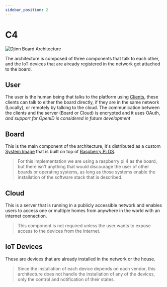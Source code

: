 ```yaml
---
sidebar_position: 2
---
```


# C4

![Djinn Board Architecture](/img/diagram/c4_diagram.png)

The architecture is composed of three components that talk to each other, and the IoT devices that are already registered in the network get attached to the board.

## User

The user is the human being that talks to the platform using [Clients](/docs/architecture/djinn-client/overview), these clients can talk to either the board directly, if they are in the same network (Locally), or remotely by talking to the cloud. The communication between the clients and the server (Board or Cloud) is encrypted and it uses OAuth, _and support for OpenID is considered in future development_

## Board

This is the main component of the architecture, it's distributed as a custom [System Image](https://www.pcmag.com/encyclopedia/term/system-image) that is built on top of [Raspberry Pi OS](https://www.raspberrypi.com/software/).

> For this implementation we are using a raspberry pi 4 as the board, but there isn't anything that would discourage the user of other boards or operating systems, as long as those systems enable the installation of the software stack that is described.

## Cloud

This is a server that is running in a publicly accessible network and enables users to access one or multiple homes from anywhere in the world with an internet connection.

> This component is not required unless the user wants to expose access to the devices from the internet.

## IoT Devices

These are devices that are already installed in the network or the house.

> Since the installation of each device depends on each vendor, this architecture does not handle the installation of any of the devices, only the control and notification of their states.
